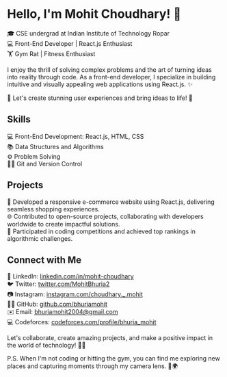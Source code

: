 # Hello, I'm Mohit Choudhary! 👋

🎓 CSE undergrad at Indian Institute of Technology Ropar  
💻 Front-End Developer | React.js Enthusiast  
🏋️ Gym Rat | Fitness Enthusiast  

I enjoy the thrill of solving complex problems and the art of turning ideas into reality through code. As a front-end developer, I specialize in building intuitive and visually appealing web applications using React.js. ✨

🌟 Let's create stunning user experiences and bring ideas to life! 🚀

## Skills

💻 Front-End Development: React.js, HTML, CSS  
📚 Data Structures and Algorithms  
⚙️ Problem Solving  
👨‍💻 Git and Version Control  

 ## Projects

🚀 Developed a responsive e-commerce website using React.js, delivering seamless shopping experiences.  
🌐 Contributed to open-source projects, collaborating with developers worldwide to create impactful solutions.  
💪 Participated in coding competitions and achieved top rankings in algorithmic challenges.

## Connect with Me

📌 LinkedIn: [linkedin.com/in/mohit-choudhary](https://www.linkedin.com/in/mohit-bhuria-746369229)  
🐦 Twitter: [twitter.com/MohitBhuria2](https://twitter.com/MohitBhuria2)  
📷 Instagram: [instagram.com/choudhary._.mohit](https://www.instagram.com/choudhary._.mohit)  
👨‍💼 GitHub: [github.com/bhuriamohit](https://github.com/bhuriamohit)  
✉️ Email: [bhuriamohit2004@gmail.com](mailto:bhuriamohit2004@gmail.com)  
💻 Codeforces: [codeforces.com/profile/bhuria_mohit](https://codeforces.com/profile/bhuria_mohit)

Let's collaborate, create amazing projects, and make a positive impact in the world of technology! 💪✨

P.S. When I'm not coding or hitting the gym, you can find me exploring new places and capturing moments through my camera lens. 📸🌍
